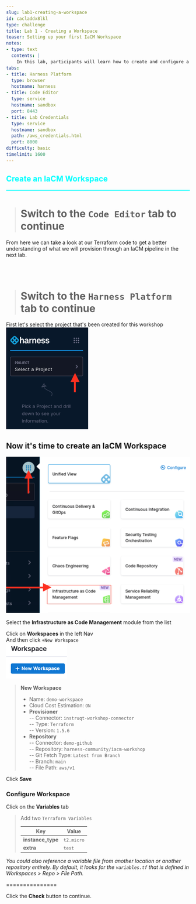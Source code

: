 ```yaml
---
slug: lab1-creating-a-workspace
id: cacladdx8lkl
type: challenge
title: Lab 1 - Creating a Workspace
teaser: Setting up your first IaCM Workspace
notes:
- type: text
  contents: |
    In this lab, participants will learn how to create and configure a workspace in Harness IaCM. This will serve as the foundation for the subsequent labs, where you will manage your infrastructure as code.
tabs:
- title: Harness Platform
  type: browser
  hostname: harness
- title: Code Editor
  type: service
  hostname: sandbox
  port: 8443
- title: Lab Credentials
  type: service
  hostname: sandbox
  path: /aws_credentials.html
  port: 8000
difficulty: basic
timelimit: 1600
---
```


<style type="text/css" rel="stylesheet">
hr.cyan { background-color: cyan; color: cyan; height: 2px; margin-bottom: -10px; }
h2.cyan { color: cyan; }
</style><h2 class="cyan">Create an IaCM Workspace</h2>
<hr class="cyan">
<br>

> # Switch to the ```Code Editor``` tab to continue
From here we can take a look at our Terraform code to get a better understanding of what we will provision through an IaCM pipeline in the next lab.

<br><br>

> # Switch to the ```Harness Platform``` tab to continue

First let's select the project that's been created for this workshop <br>
![project_selection.png](https://raw.githubusercontent.com/harness-community/field-workshops/main/assets/images/project_selection.png)

## Now it's time to create an IaCM Workspace
![IaCM_Module.png](https://raw.githubusercontent.com/harness-community/field-workshops/main/se-workshop-iacm/assets/images/IaCM_Module.png)

Select the **Infrastructure as Code Management** module from the list <br>

Click on **Workspaces** in the left Nav <br>
And then click ```+New Workspace``` <br>
![New_Workspace.png](https://raw.githubusercontent.com/harness-community/field-workshops/main/se-workshop-iacm/assets/images/New_Workspace.png)


> **New Workspace**
> - Name: ```demo-workspace``` <br>
> - Cloud Cost Estimation: ```ON``` <br>
> - **Provisioner** <br>
> -- Connector: ```instruqt-workshop-connector``` <br>
> -- Type: ```Terraform``` <br>
> -- Version: ```1.5.6``` <br>
> - **Repository** <br>
> -- Connector: ```demo-github``` <br>
> -- Repository: ```harness-community/iacm-workshop``` <br>
> -- Git Fetch Type: ```Latest from Branch``` <br>
> -- Branch: ```main``` <br>
> -- File Path: ```aws/v1``` <br>

Click **Save**

### Configure Workspace
Click on the **Variables** tab <br>

> Add two ```Terraform Variables``` <br>
>
> | Key           | Value     |
> |---------------|-----------|
> | **instance_type** | `t2.micro` |
> | **extra**         | `test`     |


*You could also reference a variable file from another location or another repository entirely. By default, it looks for the ```variables.tf``` that is defined in Workspaces > Repo > File Path.*

===============

Click the **Check** button to continue.
